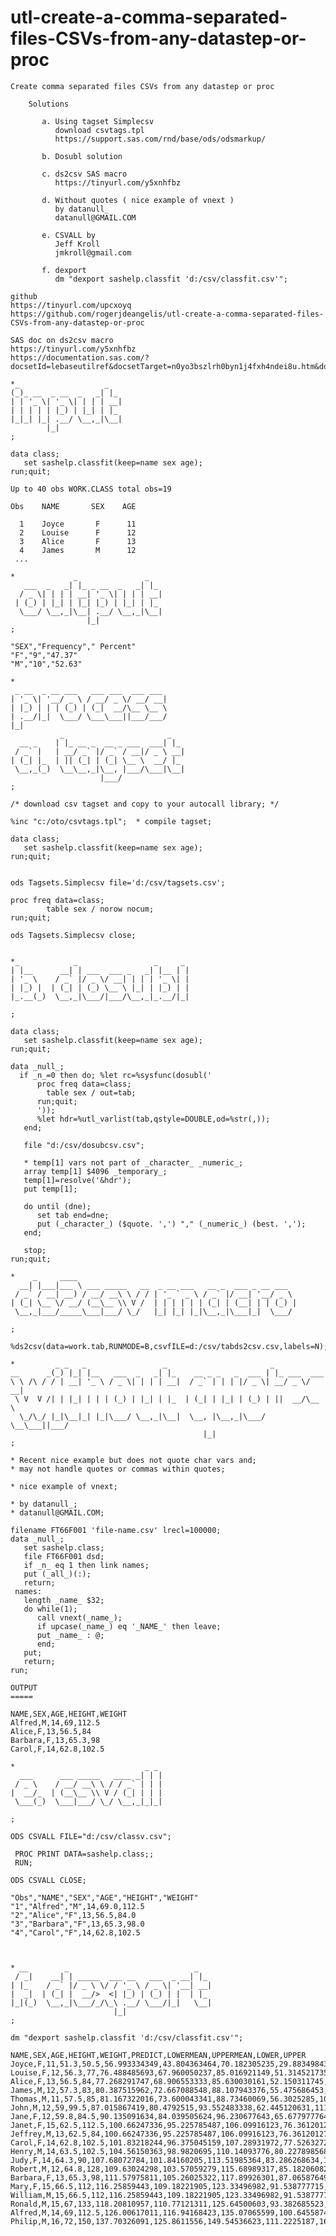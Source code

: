# utl-create-a-comma-separated-files-CSVs-from-any-datastep-or-proc
    Create comma separated files CSVs from any datastep or proc

        Solutions

           a. Using tagset Simplecsv
              download csvtags.tpl
              https://support.sas.com/rnd/base/ods/odsmarkup/

           b. Dosubl solution

           c. ds2csv SAS macro
              https://tinyurl.com/y5xnhfbz

           d. Without quotes ( nice example of vnext )
              by datanull_
              datanull@GMAIL.COM

           e. CSVALL by
              Jeff Kroll
              jmkroll@gmail.com

           f. dexport
              dm "dexport sashelp.classfit 'd:/csv/classfit.csv'";

    github
    https://tinyurl.com/upcxoyq
    https://github.com/rogerjdeangelis/utl-create-a-comma-separated-files-CSVs-from-any-datastep-or-proc

    SAS doc on ds2csv macro
    https://tinyurl.com/y5xnhfbz
    https://documentation.sas.com/?docsetId=lebaseutilref&docsetTarget=n0yo3bszlrh0byn1j4fxh4ndei8u.htm&docsetVersion=9.4&locale=en

    *_                   _
    (_)_ __  _ __  _   _| |_
    | | '_ \| '_ \| | | | __|
    | | | | | |_) | |_| | |_
    |_|_| |_| .__/ \__,_|\__|
            |_|
    ;

    data class;
       set sashelp.classfit(keep=name sex age);
    run;quit;

    Up to 40 obs WORK.CLASS total obs=19

    Obs    NAME       SEX    AGE

      1    Joyce       F      11
      2    Louise      F      12
      3    Alice       F      13
      4    James       M      12
     ...

    *             _               _
       ___  _   _| |_ _ __  _   _| |_
      / _ \| | | | __| '_ \| | | | __|
     | (_) | |_| | |_| |_) | |_| | |_
      \___/ \__,_|\__| .__/ \__,_|\__|
                     |_|
    ;

    "SEX","Frequency"," Percent"
    "F","9","47.37"
    "M","10","52.63"

    *
     _ __  _ __ ___   ___ ___  ___ ___
    | '_ \| '__/ _ \ / __/ _ \/ __/ __|
    | |_) | | | (_) | (_|  __/\__ \__ \
    | .__/|_|  \___/ \___\___||___/___/
    |_|
               _                       _
      __ _    | |_ __ _  __ _ ___  ___| |_
     / _` |   | __/ _` |/ _` / __|/ _ \ __|
    | (_| |_  | || (_| | (_| \__ \  __/ |_
     \__,_(_)  \__\__,_|\__, |___/\___|\__|
                        |___/
    ;

    /* download csv tagset and copy to your autocall library; */

    %inc "c:/oto/csvtags.tpl";  * compile tagset;

    data class;
       set sashelp.classfit(keep=name sex age);
    run;quit;


    ods Tagsets.Simplecsv file='d:/csv/tagsets.csv';

    proc freq data=class;
            table sex / norow nocum;
    run;quit;

    ods Tagsets.Simplecsv close;


    *_            _                 _     _
    | |__      __| | ___  ___ _   _| |__ | |
    | '_ \    / _` |/ _ \/ __| | | | '_ \| |
    | |_) |  | (_| | (_) \__ \ |_| | |_) | |
    |_.__(_)  \__,_|\___/|___/\__,_|_.__/|_|

    ;

    data class;
       set sashelp.classfit(keep=name sex age);
    run;quit;

    data _null_;
      if _n_=0 then do; %let rc=%sysfunc(dosubl('
          proc freq data=class;
            table sex / out=tab;
          run;quit;
          '));
          %let hdr=%utl_varlist(tab,qstyle=DOUBLE,od=%str(,));
       end;

       file "d:/csv/dosubcsv.csv";

       * temp[1] vars not part of _character_ _numeric_;
       array temp[1] $4096 _temporary_;
       temp[1]=resolve('&hdr');
       put temp[1];

       do until (dne);
          set tab end=dne;
          put (_character_) ($quote. ',') "," (_numeric_) (best. ',');
       end;

       stop;
    run;quit;

    *    _     ____
      __| |___|___ \ ___ _____   __  _ __ ___   __ _  ___ _ __ ___
     / _` / __| __) / __/ __\ \ / / | '_ ` _ \ / _` |/ __| '__/ _ \
    | (_| \__ \/ __/ (__\__ \\ V /  | | | | | | (_| | (__| | | (_) |
     \__,_|___/_____\___|___/ \_/   |_| |_| |_|\__,_|\___|_|  \___/

    ;

    %ds2csv(data=work.tab,RUNMODE=B,csvfILE=d:/csv/tabds2csv.csv,labels=N);

    *         _ _   _                 _                       _
    __      _(_) |_| |__   ___  _   _| |_    __ _ _   _  ___ | |_ ___  ___
    \ \ /\ / / | __| '_ \ / _ \| | | | __|  / _` | | | |/ _ \| __/ _ \/ __|
     \ V  V /| | |_| | | | (_) | |_| | |_  | (_| | |_| | (_) | ||  __/\__ \
      \_/\_/ |_|\__|_| |_|\___/ \__,_|\__|  \__, |\__,_|\___/ \__\___||___/
                                               |_|
    ;

    * Recent nice example but does not quote char vars and;
    * may not handle quotes or commas within quotes;

    * nice example of vnext;

    * by datanull_;
    * datanull@GMAIL.COM;

    filename FT66F001 'file-name.csv' lrecl=100000;
    data _null_;
       set sashelp.class;
       file FT66F001 dsd;
       if _n_ eq 1 then link names;
       put (_all_)(:);
       return;
     names:
       length _name_ $32;
       do while(1);
          call vnext(_name_);
          if upcase(_name_) eq '_NAME_' then leave;
          put _name_ : @;
          end;
       put;
       return;
    run;

    OUTPUT
    =====

    NAME,SEX,AGE,HEIGHT,WEIGHT
    Alfred,M,14,69,112.5
    Alice,F,13,56.5,84
    Barbara,F,13,65.3,98
    Carol,F,14,62.8,102.5

    *                             _ _
      ___      ___ _____   ____ _| | |
     / _ \    / __/ __\ \ / / _` | | |
    |  __/_  | (__\__ \\ V / (_| | | |
     \___(_)  \___|___/ \_/ \__,_|_|_|

    ;

    ODS CSVALL FILE="d:/csv/classv.csv";

     PROC PRINT DATA=sashelp.class;;
     RUN;

    ODS CSVALL CLOSE;

    "Obs","NAME","SEX","AGE","HEIGHT","WEIGHT"
    "1","Alfred","M",14,69.0,112.5
    "2","Alice","F",13,56.5,84.0
    "3","Barbara","F",13,65.3,98.0
    "4","Carol","F",14,62.8,102.5



    * __        _                            _
     / _|    __| | _____  ___ __   ___  _ __| |_
    | |_    / _` |/ _ \ \/ / '_ \ / _ \| '__| __|
    |  _|  | (_| |  __/>  <| |_) | (_) | |  | |_
    |_|(_)  \__,_|\___/_/\_\ .__/ \___/|_|   \__|
                           |_|
    ;

    dm "dexport sashelp.classfit 'd:/csv/classfit.csv'";

    NAME,SEX,AGE,HEIGHT,WEIGHT,PREDICT,LOWERMEAN,UPPERMEAN,LOWER,UPPER
    Joyce,F,11,51.3,50.5,56.993334349,43.804363464,70.182305235,29.883498439,84.103170259
    Louise,F,12,56.3,77,76.488485693,67.960050237,85.016921149,51.314521735,101.66244965
    Alice,F,13,56.5,84,77.268291747,68.906553333,85.630030161,52.150311745,102.38627175
    James,M,12,57.3,83,80.387515962,72.667088548,88.107943376,55.475686453,105.29934547
    Thomas,M,11,57.5,85,81.167322016,73.600043341,88.73460069,56.3025285,106.03211553
    John,M,12,59,99.5,87.015867419,80.4792515,93.552483338,62.445120631,111.58661421
    Jane,F,12,59.8,84.5,90.135091634,84.039505624,96.230677643,65.677977764,114.5922055
    Janet,F,15,62.5,112.5,100.66247336,95.225785487,106.09916123,76.361201272,124.96374545
    Jeffrey,M,13,62.5,84,100.66247336,95.225785487,106.09916123,76.361201272,124.96374545
    Carol,F,14,62.8,102.5,101.83218244,96.375045159,107.28931972,77.526327233,126.13803765
    Henry,M,14,63.5,102.5,104.56150363,98.9820695,110.14093776,80.227898568,128.89510869
    Judy,F,14,64.3,90,107.68072784,101.84160205,113.51985364,83.286268634,132.07518705
    Robert,M,12,64.8,128,109.63024298,103.57059279,115.68989317,85.182060827,134.07842513
    Barbara,F,13,65.3,98,111.57975811,105.26025322,117.89926301,87.06587649,136.09363973
    Mary,F,15,66.5,112,116.25859443,109.18221905,123.33496982,91.538777715,140.97841115
    William,M,15,66.5,112,116.25859443,109.18221905,123.33496982,91.538777715,140.97841115
    Ronald,M,15,67,133,118.20810957,110.77121311,125.64500603,93.382685523,143.03353361
    Alfred,M,14,69,112.5,126.00617011,116.94168423,135.07065599,100.64558742,151.36675279
    Philip,M,16,72,150,137.70326091,125.8611556,149.54536623,111.2225187,164.18400313

      
                                                                                                                                               
                                                                                                                                               
                                                                                                       
                                                                                                                                     
                                                                                             
